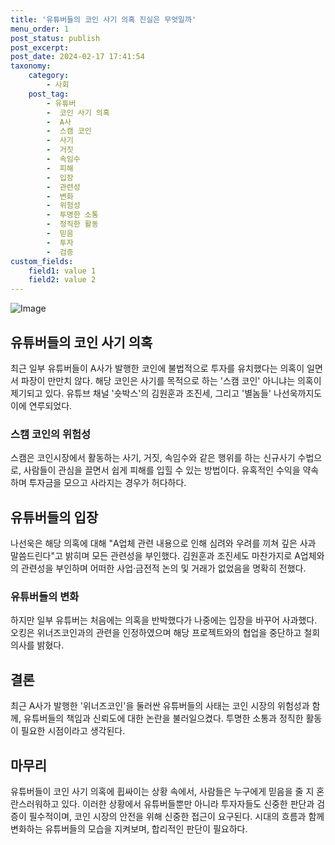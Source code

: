 ```yaml
---
title: '유튜버들의 코인 사기 의혹 진실은 무엇일까'
menu_order: 1
post_status: publish
post_excerpt: 
post_date: 2024-02-17 17:41:54
taxonomy:
    category:
        - 사회
    post_tag:
        - 유튜버
        -  코인 사기 의혹
        -  A사
        -  스캠 코인
        -  사기
        -  거짓
        -  속임수
        -  피해
        -  입장
        -  관련성
        -  변화
        -  위험성
        -  투명한 소통
        -  정직한 활동
        -  믿음
        -  투자
        -  검증
custom_fields:
    field1: value 1
    field2: value 2
---
```


![Image](https://imgnews.pstatic.net/image/029/2024/02/11/0002854548_001_20240211142901087.jpg?type=w647)

## 유튜버들의 코인 사기 의혹
최근 일부 유튜버들이 A사가 발행한 코인에 불법적으로 투자를 유치했다는 의혹이 일면서 파장이 만만치 않다. 해당 코인은 사기를 목적으로 하는 '스캠 코인' 아니냐는 의혹이 제기되고 있다. 유튜브 채널 '숏박스'의 김원훈과 조진세, 그리고 '별놈들' 나선욱까지도 이에 연루되었다.
### 스캠 코인의 위험성
스캠은 코인시장에서 활동하는 사기, 거짓, 속임수와 같은 행위를 하는 신규사기 수법으로, 사람들이 관심을 끌면서 쉽게 피해를 입힐 수 있는 방법이다. 유혹적인 수익을 약속하며 투자금을 모으고 사라지는 경우가 허다하다.
## 유튜버들의 입장
나선욱은 해당 의혹에 대해 "A업체 관련 내용으로 인해 심려와 우려를 끼쳐 깊은 사과 말씀드린다"고 밝히며 모든 관련성을 부인했다. 김원훈과 조진세도 마찬가지로 A업체와의 관련성을 부인하며 어떠한 사업·금전적 논의 및 거래가 없었음을 명확히 전했다.
### 유튜버들의 변화
하지만 일부 유튜버는 처음에는 의혹을 반박했다가 나중에는 입장을 바꾸어 사과했다. 오킹은 위너즈코인과의 관련을 인정하였으며 해당 프로젝트와의 협업을 중단하고 철회 의사를 밝혔다.
## 결론
최근 A사가 발행한 '위너즈코인'을 둘러싼 유튜버들의 사태는 코인 시장의 위험성과 함께, 유튜버들의 책임과 신뢰도에 대한 논란을 불러일으켰다. 투명한 소통과 정직한 활동이 필요한 시점이라고 생각된다.
## 마무리
유튜버들이 코인 사기 의혹에 휩싸이는 상황 속에서, 사람들은 누구에게 믿음을 줄 지 혼란스러워하고 있다. 이러한 상황에서 유튜버들뿐만 아니라 투자자들도 신중한 판단과 검증이 필수적이며, 코인 시장의 안전을 위해 신중한 접근이 요구된다. 시대의 흐름과 함께 변화하는 유튜버들의 모습을 지켜보며, 합리적인 판단이 필요하다.
